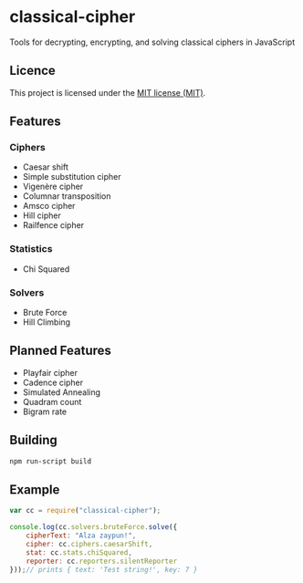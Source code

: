 # classical-cipher
Tools for decrypting, encrypting, and solving classical ciphers in JavaScript

## Licence

This project is licensed under the [MIT license (MIT)](LICENSE).

## Features
### Ciphers
- Caesar shift
- Simple substitution cipher
- Vigenère cipher
- Columnar transposition
- Amsco cipher
- Hill cipher
- Railfence cipher

### Statistics
- Chi Squared

### Solvers
- Brute Force
- Hill Climbing

## Planned Features
- Playfair cipher
- Cadence cipher
- Simulated Annealing
- Quadram count
- Bigram rate

## Building

```bash
npm run-script build
```

## Example

```javascript
var cc = require("classical-cipher");

console.log(cc.solvers.bruteForce.solve({
    cipherText: "Alza zaypun!",
    cipher: cc.ciphers.caesarShift,
    stat: cc.stats.chiSquared,
    reporter: cc.reporters.silentReporter
}));// prints { text: 'Test string!', key: 7 }
```
